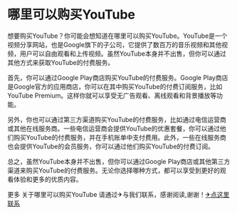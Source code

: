 # 哪里可以购买YouTube

想要购买YouTube？你可能会想知道在哪里可以购买YouTube。YouTube是一个视频分享网站，也是Google旗下的子公司，它提供了数百万的音乐视频和其他视频，用户可以自由观看和上传视频。虽然YouTube本身并不出售，但你可以通过其他方式来获取YouTube的付费服务。

首先，你可以通过Google Play商店购买YouTube的付费服务。Google Play商店是Google官方的应用商店，你可以在其中购买YouTube的付费订阅服务，比如YouTube Premium。这样你就可以享受无广告观看、离线观看和背景播放等功能。

另外，你也可以通过第三方渠道购买YouTube的付费服务，比如通过电信运营商或其他在线服务商。一些电信运营商会提供YouTube的优惠套餐，你可以通过他们购买YouTube的付费服务，并在手机账单中支付费用。此外，一些在线服务商也会提供YouTube的会员服务，你可以通过他们购买YouTube的付费订阅。

总之，虽然YouTube本身并不出售，但你可以通过Google Play商店或其他第三方渠道来购买YouTube的付费服务。无论你选择哪种方式，都可以享受到更好的观看体验和更多的优质内容。

更多 关于哪里可以购买YouTube 请通过✈与我们联系，感谢阅读,谢谢！[✈点这里联系](https://w.k02.cc)